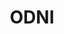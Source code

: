 ---
# This topic lives at
# https://digital.gov/topics/odni

slug: "odni"

# Topic Title
title: "ODNI"

# description — keep it short and clear
summary: ""


# Weight
weight: 1

# For more information on managing topics,
# see https://github.com/GSA/digitalgov.gov/wiki
---
